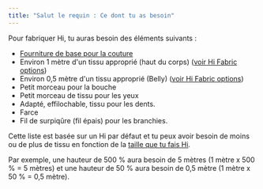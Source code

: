 ```yaml
---
title: "Salut le requin : Ce dont tu as besoin"
---
```


Pour fabriquer Hi, tu auras besoin des éléments suivants :

- [Fourniture de base pour la couture](/docs/sewing/basic-sewing-supplies)
- Environ 1 mètre d'un tissu approprié (haut du corps) ([voir Hi Fabric options](/docs/designs/hi/fabric/))
- Environ 0,5 mètre d'un tissu approprié (Belly) ([voir Hi Fabric options](/docs/designs/hi/fabric/))
- Petit morceau pour la bouche
- Petit morceau de tissu pour les yeux
- Adapté, effilochable, tissu pour les dents.
- Farce
- Fil de surpiqûre (fil épais) pour les branchies.

<Note>

Cette liste est basée sur un Hi par défaut et tu peux avoir besoin de moins ou de plus de tissu en fonction de la [taille que tu fais Hi](/docs/designs/hi/options/size/).

Par exemple, une hauteur de 500 % aura besoin de 5 mètres (1 mètre x 500 % = 5 mètres) et une hauteur de 50 % aura besoin de 0,5 mètre (1 mètre x 50 % = 0,5 mètre).

</Note>

